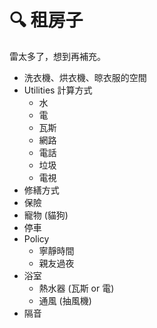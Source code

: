 # 🔍 租房子

雷太多了，想到再補充。

- 洗衣機、烘衣機、晾衣服的空間
- Utilities 計算方式
  - 水
  - 電
  - 瓦斯
  - 網路
  - 電話
  - 垃圾
  - 電視
- 修繕方式
- 保險
- 寵物 (貓狗)
- 停車
- Policy
  - 寧靜時間
  - 親友過夜
- 浴室
  - 熱水器 (瓦斯 or 電)
  - 通風 (抽風機)
- 隔音
